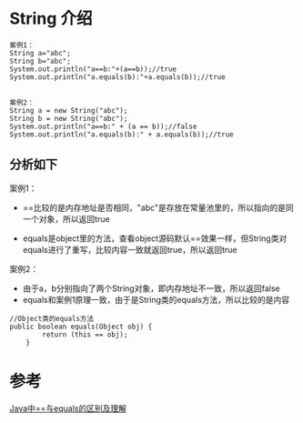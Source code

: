 # String 介绍

```
案例1：
String a="abc";
String b="abc";
System.out.println("a==b:"+(a==b));//true
System.out.println("a.equals(b):"+a.equals(b));//true


案例2：
String a = new String("abc");
String b = new String("abc");
System.out.println("a==b:" + (a == b));//false
System.out.println("a.equals(b):" + a.equals(b));//true
```

## 分析如下

案例1：
* ==比较的是内存地址是否相同，"abc"是存放在常量池里的，所以指向的是同一个对象，所以返回true

* equals是object里的方法，查看object源码默认==效果一样，但String类对equals进行了重写，比较内容一致就返回true，所以返回true

案例2：
* 由于a，b分别指向了两个String对象，即内存地址不一致，所以返回false
* equals和案例1原理一致，由于是String类的equals方法，所以比较的是内容


```
//Object类的equals方法
public boolean equals(Object obj) {
        return (this == obj);
    }
```
# 参考
[Java中==与equals的区别及理解](https://www.cnblogs.com/whcwkw1314/p/8044947.html)
